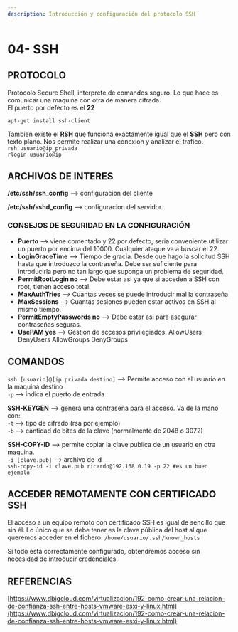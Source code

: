 ```yaml
---
description: Introducción y configuración del protocolo SSH
---
```


# 04- SSH

## PROTOCOLO

Protocolo Secure Shell, interprete de comandos seguro. Lo que hace es comunicar una maquina con otra de manera cifrada.  
El puerto por defecto es el **22**

`apt-get install ssh-client`

Tambien existe el **RSH** que funciona exactamente igual que el **SSH** pero con texto plano. Nos permite realizar una conexion y analizar el trafico.  
`rsh usuario@ip_privada`  
`rlogin usuario@ip`

## ARCHIVOS DE INTERES

**/etc/ssh/ssh\_config** --&gt; configuracion del cliente

**/etc/ssh/sshd\_config** --&gt; configuracion del servidor.

### CONSEJOS DE SEGURIDAD EN LA CONFIGURACIÓN

* **Puerto** --&gt; viene comentado y 22 por defecto, seria conveniente utilizar un puerto por encima del 10000. Cualquier ataque va a buscar el 22.
* **LoginGraceTime** --&gt; Tiempo de gracia. Desde que hago la solicitud SSH hasta que  introduzco la contraseña. Debe ser suficiente para introducirla pero no tan largo que suponga un problema de seguridad.
* **PermitRootLogin no** --&gt; Debe estar asi ya que si acceden a SSH con root, tienen acceso  total.
* **MaxAuthTries** --&gt; Cuantas veces se puede introducir mal la contraseña
* **MaxSessions** --&gt; Cuantas sesiones pueden estar activos en SSH al mismo tiempo.
* **PermitEmptyPasswords no** --&gt; Debe estar asi para asegurar contraseñas seguras.
* **UsePAM yes** --&gt; Gestion de accesos privilegiados.  AllowUsers  DenyUsers  AllowGroups  DenyGroups

## COMANDOS

`ssh [usuario]@[ip privada destino]` --&gt; Permite acceso con el usuario en la maquina destino  
 `-p` --&gt; indica el puerto de entrada

**SSH-KEYGEN** --&gt; genera una contraseña para el acceso. Va de la mano con:  
 `-t` --&gt; tipo de cifrado \(rsa por ejemplo\)  
 `-b` --&gt; cantidad de bites de la clave \(normalmente de 2048 o 3072\)

**SSH-COPY-ID** --&gt; permite copiar la clave publica de un usuario en otra maquina.  
 `-i [clave.pub]` --&gt; archivo de id  
 `ssh-copy-id -i clave.pub ricardo@192.168.0.19 -p 22 #es un buen ejemplo`

## ACCEDER REMOTAMENTE CON CERTIFICADO SSH

El acceso a un equipo remoto con certificado SSH es igual de sencillo que sin él. Lo único que se debe tener es la clave pública del host al que queremos acceder en el fichero: `/home/usuario/.ssh/known_hosts` 

Si todo está correctamente configurado, obtendremos acceso sin necesidad de introducir credenciales.

## REFERENCIAS

[https://www.dbigcloud.com/virtualizacion/192-como-crear-una-relacion-de-confianza-ssh-entre-hosts-vmware-esxi-y-linux.html](https://www.dbigcloud.com/virtualizacion/192-como-crear-una-relacion-de-confianza-ssh-entre-hosts-vmware-esxi-y-linux.html)

